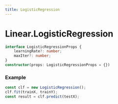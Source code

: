```yaml
---
title: LogisticRegression
---
```


# Linear.LogisticRegression

```ts
interface LogisticRegressionProps {
    learningRate?: number;
    maxIter?: number;
}
constructor(props: LogisticRegressionProps = {})
```

### Example
```ts
const clf = new LogisticRegression();
clf.fit(trainX, trainY);
const result = clf.predict(testX);
```
